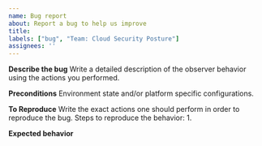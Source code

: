 ```yaml
---
name: Bug report
about: Report a bug to help us improve
title:
labels: ["bug", "Team: Cloud Security Posture"]
assignees: ''
---
```


**Describe the bug**
Write a detailed description of the observer behavior using the actions you performed.

**Preconditions**
Environment state and/or platform specific configurations.

**To Reproduce**
Write the exact actions one should perform in order to reproduce the bug.
Steps to reproduce the behavior:
1.


**Expected behavior**


<!-- Optional: Please uncomment if relevant
**Screenshots**
-->

<!-- Optional: Please uncomment if relevant
**Desktop (please complete the following information):**
 - OS:
 - Browser:
 - Kibana Version:
 - Endpoint Version:
 - Other Version:
 -->

 <!-- Optional: Please uncomment if relevant
**Additional context**
-->
